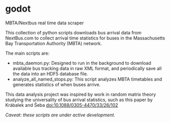 godot
=====

MBTA/Nextbus real time data scraper

This collection of python scripts downloads bus arrival data from NextBus.com to collect arrival time statistics for buses in the Massachusetts Bay Transportation Authority (MBTA) network.

The main scripts are:

- mbta_daemon.py: Designed to run in the background to download available bus tracking data in raw XML format, and periodically save all the data into an HDF5 database file.
- analyze_all_named_stops.py: This script analyzes MBTA timetables and generates statistics of when buses arrive.

This data analysis project was inspired by work in random matrix theory studying the universality of bus arrival statistics, such as this paper by Krábalek and Šeba [doi:10.1088/0305-4470/33/26/102][ks00]

[ks00]: http://iopscience.iop.org/0305-4470/33/26/102/ "The statistical properties of the city transport in Cuernavaca (Mexico) and random matrix ensembles"

*Caveat: these scripts are under active development.*
